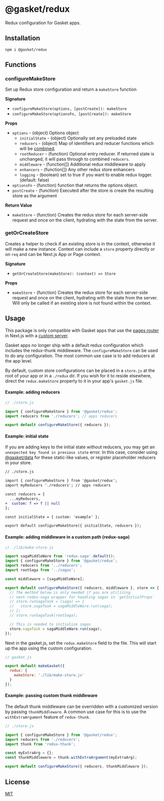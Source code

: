 # @gasket/redux

Redux configuration for Gasket apps.

## Installation

```
npm i @gasket/redux
```

## Functions

### configureMakeStore

Set up Redux store configuration and return a `makeStore` function

**Signature**

- `configureMakeStore(options, [postCreate]): makeStore`
- `configureMakeStore(optionsFn, [postCreate]): makeStore`

**Props**

- `options` - (object) Options object
  - `initialState` - (object) Optionally set any preloaded state
  - `reducers` - (object) Map of identifiers and reducer functions which will be
    [combined].
  - `rootReducer` - (function) Optional entry reducer. If returned state is
    unchanged, it will pass through to combined `reducers`.
  - `middleware` - (function[]) Additional redux middleware to apply
  - `enhancers` - (function[]) Any other redux store enhancers
  - `logging` - (boolean) set to true if you want to enable redux logger.
    (default: false)
- `optionsFn` - (function) function that returns the options object.
- `postCreate` - (function) Executed after the store is create the resulting
  store as the argument

**Return Value**

- `makeStore` - (function) Creates the redux store for each server-side request
  and once on the client, hydrating with the state from the server.

### getOrCreateStore

Creates a helper to check if an existing store is in the context, otherwise it
will make a new instance. Context can include a `store` property directly or on
`req` and can be Next.js App or Page context.

**Signature**

- `getOrCreateStore(makeStore): (context) => Store`

**Props**

- `makeStore` - (function) Creates the redux store for each server-side request
  and once on the client, hydrating with the state from the server. Will only
  be called if an existing store is not found within the context.

## Usage

This package is only compatible with Gasket apps that use the [pages router] in Next.js with a [custom server].

Gasket apps no longer ship with a default redux configuration which includes the
redux-thunk middleware. The `configureMakeStore` can be used to do any configuration. The
most common use case is to add reducers at the app level.

By default, custom store configurations can be placed in a `store.js` at the
root of your app or in a `./redux` dir. If you wish for it to reside elsewhere,
direct the `redux.makeStore` property to it in your app's `gasket.js` file.

#### Example: adding reducers

```js
// ./store.js

import { configureMakeStore } from '@gasket/redux';
import reducers from './reducers'; // apps reducers

export default configureMakeStore({ reducers });
```

#### Example: initial state

If you are adding keys to the initial state without reducers, you may get
an `unexpected key found in previous state` error. In this case, consider using
[@gasket/data] for these static-like values, or register placeholder reducers
in your store.

```diff
// ./store.js

import { configureMakeStore } from '@gasket/redux';
import myReducers './reducers'; // apps reducers

const reducers = {
  ...myReducers,
+  custom: f => f || null
};

const initialState = { custom: 'example' };

export default configureMakeStore({ initialState, reducers });
```

#### Example: adding middleware in a custom path (redux-saga)

```js
// ./lib/make-store.js

import sagaMiddleWare from 'redux-saga'.default();
import { configureMakeStore } from '@gasket/redux';
import reducers from '../reducers';
import rootSaga from '../sagas';

const middleware = [sagaMiddleWare];

export default configureMakeStore({ reducers, middleware }, store => {
  // The method below is only needed if you are utilizing
  // next-redux-saga wrapper for handling sagas in `getInitialProps`
  // store.runSagaTask = (saga) => {
  //   store.sagaTask = sagaMiddleWare.run(saga);
  // };
  // store.runSagaTask(rootSaga);

  // This is needed to initialize sagas
  store.sagaTask = sagaMiddleWare.run(saga);
});
```

Next in the gasket.js, set the `redux.makeStore` field to the file. This will start up the app using the custom configuration.

```js
// gasket.js

export default makeGasket({
  redux: {
    makeStore: './lib/make-store.js'
  }
});
```

#### Example: passing custom thunk middleware

The default thunk middleware can be overridden with a customized version by
passing `thunkMiddleware`. A common use case for this is to use the
`withExtraArgument` feature of `redux-thunk`.

```js
// ./store.js

import { configureMakeStore } from '@gasket/redux';
import reducers from './reducers';
import thunk from 'redux-thunk';

const myExtraArg = {};
const thunkMiddleware = thunk.withExtraArgument(myExtraArg);

export default configureMakeStore({ reducers, thunkMiddleware });
```

## License

[MIT](./LICENSE.md)

<!-- LINKS -->

[pages router]:https://nextjs.org/docs/pages
[custom server]:https://nextjs.org/docs/pages/
[combined]: https://redux.js.org/api/combinereducers
[@gasket/data]: /packages/gasket-data/README.md
